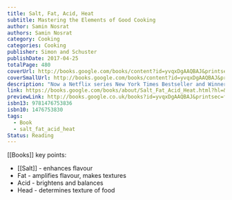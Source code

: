 ```yaml
---
title: Salt, Fat, Acid, Heat
subtitle: Mastering the Elements of Good Cooking
author: Samin Nosrat
authors: Samin Nosrat
category: Cooking
categories: Cooking
publisher: Simon and Schuster
publishDate: 2017-04-25
totalPage: 480
coverUrl: http://books.google.com/books/content?id=yvqxDgAAQBAJ&printsec=frontcover&img=1&zoom=1&edge=curl&source=gbs_api
coverSmallUrl: http://books.google.com/books/content?id=yvqxDgAAQBAJ&printsec=frontcover&img=1&zoom=5&edge=curl&source=gbs_api
description: "Now a Netflix series New York Times Bestseller and Winner of the 2018 James Beard Award for Best General Cookbook and multiple IACP Cookbook Awards Named one of the Best Books of 2017 by: NPR, BuzzFeed, The Atlantic, The Washington Post, Chicago Tribune, Rachel Ray Every Day, San Francisco Chronicle, Vice Munchies, Elle.com, Glamour, Eater, Newsday, Minneapolis Star Tribune, The Seattle Times, Tampa Bay Times, Tasting Table, Modern Farmer, Publishers Weekly, and more. A visionary new master class in cooking that distills decades of professional experience into just four simple elements, from the woman declared &quot;America's next great cooking teacher&quot; by Alice Waters. In the tradition of The Joy of Cooking and How to Cook Everything comes Salt, Fat, Acid, Heat, an ambitious new approach to cooking by a major new culinary voice. Chef and writer Samin Nosrat has taught everyone from professional chefs to middle school kids to author Michael Pollan to cook using her revolutionary, yet simple, philosophy. Master the use of just four elements--Salt, which enhances flavor; Fat, which delivers flavor and generates texture; Acid, which balances flavor; and Heat, which ultimately determines the texture of food--and anything you cook will be delicious. By explaining the hows and whys of good cooking, Salt, Fat, Acid, Heat will teach and inspire a new generation of cooks how to confidently make better decisions in the kitchen and cook delicious meals with any ingredients, anywhere, at any time. Echoing Samin's own journey from culinary novice to award-winning chef, Salt, Fat Acid, Heat immediately bridges the gap between home and professional kitchens. With charming narrative, illustrated walkthroughs, and a lighthearted approach to kitchen science, Samin demystifies the four elements of good cooking for everyone. Refer to the canon of 100 essential recipes--and dozens of variations--to put the lessons into practice and make bright, balanced vinaigrettes, perfectly caramelized roast vegetables, tender braised meats, and light, flaky pastry doughs. Featuring 150 illustrations and infographics that reveal an atlas to the world of flavor by renowned illustrator Wendy MacNaughton, Salt, Fat, Acid, Heat will be your compass in the kitchen. Destined to be a classic, it just might be the last cookbook you'll ever need. With a foreword by Michael Pollan."
link: https://books.google.com/books/about/Salt_Fat_Acid_Heat.html?hl=&id=yvqxDgAAQBAJ
previewLink: http://books.google.co.uk/books?id=yvqxDgAAQBAJ&printsec=frontcover&dq=salt+fat+acid+heat&hl=&as_pt=BOOKS&cd=1&source=gbs_api
isbn13: 9781476753836
isbn10: 1476753830
tags:
  - Book
  - salt_fat_acid_heat
Status: Reading
---
```

[[Books]]
key points:
- [[Salt]] - enhances flavour
- Fat - amplifies flavour, makes textures
- Acid - brightens and balances
- Head - determines texture of food